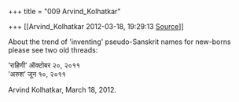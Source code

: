 +++
title = "009 Arvind_Kolhatkar"

+++
[[Arvind_Kolhatkar	2012-03-18, 19:29:13 [Source](https://groups.google.com/g/samskrita/c/Ws-Uv-yuak0)]]



About the trend of 'inventing' pseudo-Sanskrit names for new-borns  
please see two old threads:

’राहिणी’ ऑक्टोबर २०, २०११  
’अरुश’ जून १०, २०११

Arvind Kolhatkar, March 18, 2012.

